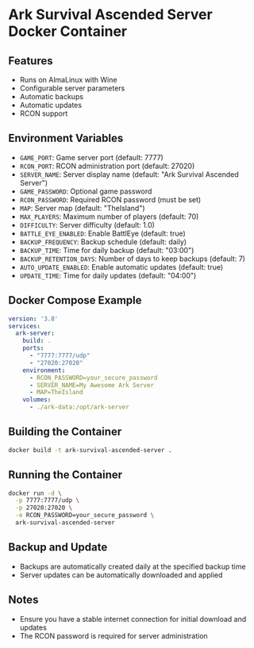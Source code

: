 # Ark Survival Ascended Server Docker Container

## Features
- Runs on AlmaLinux with Wine
- Configurable server parameters
- Automatic backups
- Automatic updates
- RCON support

## Environment Variables
- `GAME_PORT`: Game server port (default: 7777)
- `RCON_PORT`: RCON administration port (default: 27020)
- `SERVER_NAME`: Server display name (default: "Ark Survival Ascended Server")
- `GAME_PASSWORD`: Optional game password
- `RCON_PASSWORD`: Required RCON password (must be set)
- `MAP`: Server map (default: "TheIsland")
- `MAX_PLAYERS`: Maximum number of players (default: 70)
- `DIFFICULTY`: Server difficulty (default: 1.0)
- `BATTLE_EYE_ENABLED`: Enable BattlEye (default: true)
- `BACKUP_FREQUENCY`: Backup schedule (default: daily)
- `BACKUP_TIME`: Time for daily backup (default: "03:00")
- `BACKUP_RETENTION_DAYS`: Number of days to keep backups (default: 7)
- `AUTO_UPDATE_ENABLED`: Enable automatic updates (default: true)
- `UPDATE_TIME`: Time for daily updates (default: "04:00")

## Docker Compose Example
```yaml
version: '3.8'
services:
  ark-server:
    build: .
    ports:
      - "7777:7777/udp"
      - "27020:27020"
    environment:
      - RCON_PASSWORD=your_secure_password
      - SERVER_NAME=My Awesome Ark Server
      - MAP=TheIsland
    volumes:
      - ./ark-data:/opt/ark-server
```

## Building the Container
```bash
docker build -t ark-survival-ascended-server .
```

## Running the Container
```bash
docker run -d \
  -p 7777:7777/udp \
  -p 27020:27020 \
  -e RCON_PASSWORD=your_secure_password \
  ark-survival-ascended-server
```

## Backup and Update
- Backups are automatically created daily at the specified backup time
- Server updates can be automatically downloaded and applied

## Notes
- Ensure you have a stable internet connection for initial download and updates
- The RCON password is required for server administration
